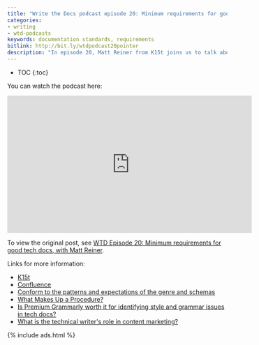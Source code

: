 ```yaml
---
title: "Write the Docs podcast episode 20: Minimum requirements for good tech docs, with Matt Reiner"
categories:
- writing
- wtd-podcasts
keywords: documentation standards, requirements
bitlink: http://bit.ly/wtdpodcast20pointer
description: "In episode 20, Matt Reiner from K15t joins us to talk about minimum standards for documentation -- what techniques or standards can you put in place to help engineers and other contributors meet the minimum requirement for good tech docs? What essential sections, headings, or topics should you include in templates? And how do you help non-native speakers with grammar issues? We also discuss how tech writers can work with marketing to create honest and interesting writing. There seems to be the feeling that tech writing is dull but accurate and marketing copy is flashy and fluffy -- we brainstorm ways technical writers can better align with marketing writers."
---
```


* TOC
{:toc}

You can watch the podcast here:

<iframe width="560" height="315" src="https://www.youtube.com/embed/Oe53KF-iJHU" frameborder="0" allow="accelerometer; autoplay; encrypted-media; gyroscope; picture-in-picture" allowfullscreen></iframe>

To view the original post, see [WTD Episode 20: Minimum requirements for good tech docs, with Matt Reiner](https://podcast.writethedocs.org/2019/03/02/episode-20-standards-for-docs-and-working-with-marketing/).

Links for more information:

* [K15t](https://www.k15t.com/)
* [Confluence](https://www.atlassian.com/software/confluence)
* [Conform to the patterns and expectations of the genre and schemas](/simplifying-complexity/reducing-complexity-by-shaping-into-schemas-esp-story.html)
* [What Makes Up a Procedure?](https://books.google.com/books?id=8imRAgAAQBAJ&pg=PA129&lpg=PA129&dq=content+and+complexity+what+makes+up+a+procedure&source=bl&ots=ymuENQPIhG&sig=wMPsiRM6bwsbFUyjfUb1BviLHRk&hl=en&sa=X&ved=0ahUKEwic7M-BpcDaAhXriVQKHWTGALsQ6AEILzAB#v=onepage&q=content%20and%20complexity%20what%20makes%20up%20a%20procedure&f=false)
* [Is Premium Grammarly worth it for identifying style and grammar issues in tech docs?](/2018/12/28/evaluating-grammarly-as-a-style-checker)
* [What is the technical writer's role in content marketing?](/2016/01/04/content-marketing-to-the-rescue-for-thought-leadership/)

{% include ads.html %}
